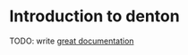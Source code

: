 # Introduction to denton

TODO: write [great documentation](http://jacobian.org/writing/great-documentation/what-to-write/)
